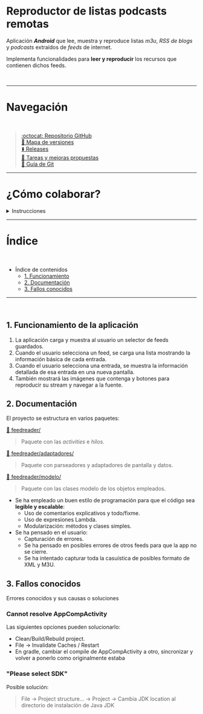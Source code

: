 # Reproductor de listas podcasts remotas

Aplicación ***Android*** que lee, muestra y reproduce listas *m3u*, *RSS de blogs* y *podcasts* extraídos de *feeds* de internet.

Implementa funcionalidades para **leer y reproducir** los recursos que contienen dichos feeds.

<p align="center">
<img src="doc/1.png" alt="">
<img src="doc/2.png" alt="">
<img src="doc/3.png" alt="">
<img src="doc/4.png" alt="">
<img src="doc/5.png" alt="">
</p>

- - - -

# Navegación
<br>

> [:octocat: Repositorio GitHub](https://github.com/Monroy2DAM/android-feed-reader)<br>
> [:scroll: Mapa de versiones](https://github.com/Monroy2DAM/android-feed-reader/network)<br>
> [:arrow_down: Releases](https://github.com/Monroy2DAM/android-feed-reader/releases)<br>
> [:memo: Tareas y mejoras propuestas](https://github.com/Monroy2DAM/android-feed-reader/issues)<br>
> [:blue_book: Guía de Git](https://github.com/ismenc/seminario-git)<br>


- - - -

# ¿Cómo colaborar?

<details>
     <summary>Instrucciones</summary>
 <p>
  <!-- alternative placement of p shown above -->

  1. :v: Haz un fork del repositorio y posteriormente descárgalo `git clone <url>`.
  2. :open_file_folder: Navega a la carpeta del proyecto `cd <carpeta>`.
  3. :memo: Crea una nueva rama `git checkout -b <nombre-rama>` y luego haz tus cambios.
  4. :sparkles: Añade los cambios `git add *` y haz el commit: `git commit -am "Resumen de cambios"`.
  5. :arrow_up: Sube la nueva rama: `git push origin <nombre-rama>`.
  6. :email: Inicia un pull request en el repositorio :D

:octocat: Si deseas aprender Git, visita mi [guía sobre Git](https://github.com/ismenc/seminario-git).
      </p></details>

- - - -

# Índice
<br>

* Índice de contenidos
  * [1. Funcionamiento](#1-funcionamiento-de-la-aplicación)
  * [2. Documentación](#2-documentación)
  * [3. Fallos conocidos](#3-fallos-conocidos)

- - - -
<br>


## 1. Funcionamiento de la aplicación

1. La aplicación carga y muestra al usuario un selector de feeds guardados.
2. Cuando el usuario selecciona un feed, se carga una lista mostrando la información básica de cada entrada.
3. Cuando el usuario selecciona una entrada, se muestra la información detallada de esa entrada en una nueva pantalla.
4. También mostrará las imágenes que contenga y botones para reproducir su stream y navegar a la fuente.


## 2. Documentación

El proyecto se estructura en varios paquetes:

[:open_file_folder: feedreader/](app/src/main/java/com/example/ismael/feedreader/)
  > Paquete con las *activities* e *hilos*.

[:open_file_folder: feedreader/adaptadores/](app/src/main/java/com/example/ismael/feedreader/adaptadores/)
  > Paquete con parseadores y adaptadores de pantalla y datos.

[:open_file_folder: feedreader/modelo/](app/src/main/java/com/example/ismael/feedreader/modelo/)
  > Paquete con las clases modelo de los objetos empleados.

* Se ha empleado un buen estilo de programación para que el código sea **legible y escalable**:
  * Uso de comentarios explicativos y todo/fixme.
  * Uso de expresiones Lambda.
  * Modularización: métodos y clases simples.
* Se ha pensado en el usuario:
  * Capturación de errores.
  * Se ha pensado en posibles errores de otros feeds para que la app no se cierre.
  * Se ha intentado capturar toda la casuística de posibles formato de XML y M3U.

## 3. Fallos conocidos

Errores conocidos y sus causas o soluciones

### Cannot resolve AppCompActivity

Las siguientes opciones pueden solucionarlo:

* Clean/Build/Rebuild project.
* File -> Invalidate Caches / Restart
* En gradle, cambiar el compile de AppCompActivity a otro, sincronizar y volver a ponerlo como originalmente estaba

### "Please select SDK"

Posible solución:

> File -> Project structure... -> Project -> Cambia JDK location al directorio de instalación de Java JDK
